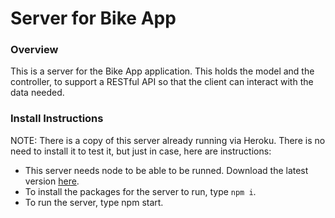 # Server for Bike App


### Overview
This is a server for the Bike App application. This holds the model and the controller, to support a 
RESTful API so that the client can interact with the data needed. 


### Install Instructions
NOTE: There is a copy of this server already running via Heroku. There is no need to install it to test it, but just in case, here are instructions:

- This server needs node to be able to be runned. Download the latest version [here](https://nodejs.org/en/download/).
- To install the packages for the server to run, type ```npm i```.
- To run the server, type npm start.


